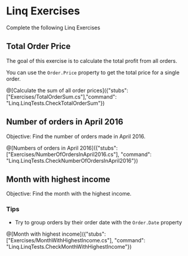 # Linq Exercises

Complete the following Linq Exercises

## Total Order Price

The goal of this exercise is to calculate the total profit from all orders.

You can use the ``Order.Price`` property to get the total price for a single order.

@[Calculate the sum of all order prices]({"stubs": ["Exercises/TotalOrderSum.cs"],"command": "Linq.LinqTests.CheckTotalOrderSum"})

## Number of orders in April 2016

Objective: Find the number of orders made in April 2016.

@[Numbers of orders in April 2016]({"stubs": ["Exercises/NumberOfOrdersInApril2016.cs"], "command": "Linq.LinqTests.CheckNumberOfOrdersInApril2016"})

## Month with highest income

Objective: Find the month with the highest income.

### Tips

* Try to group orders by their order date with the ``Order.Date`` property

@[Month with highest income]({"stubs": ["Exercises/MonthWithHighestIncome.cs"], "command": "Linq.LinqTests.CheckMonthWithHighestIncome"})